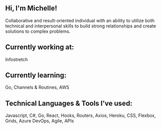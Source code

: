 ## Hi, I'm Michelle!
Collaborative and result-oriented individual with an ability to utilize both technical and interpersonal skills to build strong relationships and create solutions to complex problems.

## Currently working at:
Infostretch

## Currently learning:
Go, Channels & Routines, AWS

## Technical Languages & Tools I've used:
Javascript, C#, Go, React, Hooks, Routers, Axios,  Heroku, CSS, Flexbox, Grids, Azure DevOps, Agile, APIs

